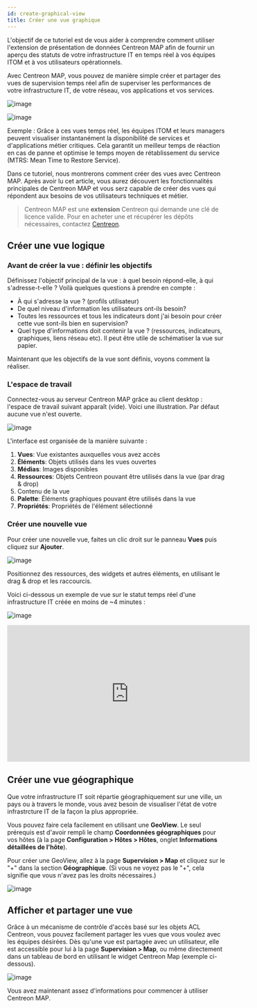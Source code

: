```yaml
---
id: create-graphical-view
title: Créer une vue graphique
---
```


L'objectif de ce tutoriel est de vous aider à comprendre comment utiliser
l'extension de présentation de données Centreon MAP afin de fournir un aperçu des statuts
de votre infrastructure IT en temps réel à vos équipes ITOM et à vos utilisateurs opérationnels.

Avec Centreon MAP, vous pouvez de manière simple créer et partager des vues de supervision temps réel afin de
superviser les performances de votre infrastructure IT, de votre réseau, vos applications et vos services.

![image](../assets/graph-views/tuto_ex_1.png)

![image](../assets/graph-views/tuto_ex_2.png)

Exemple : Grâce à ces vues temps réel, les équipes ITOM et leurs managers peuvent visualiser instantanément la disponibilité
de services et d'applications métier critiques. Cela garantit un meilleur temps de réaction en cas de panne et optimise le
temps moyen de rétablissement du service (MTRS: Mean Time to Restore Service).

Dans ce tutoriel, nous montrerons comment créer des vues avec Centreon MAP.
Après avoir lu cet article, vous aurez découvert les fonctionnalités principales de Centreon MAP
et vous serz capable de créer des vues qui répondent aux besoins de vos utilisateurs techniques et métier.

> Centreon MAP est une **extension** Centreon qui demande une clé de licence valide. Pour en acheter une et récupérer les dépôts nécessaires, contactez [Centreon](mailto:sales@centreon.com).

## Créer une vue logique

### Avant de créer la vue : définir les objectifs

Définissez l'objectif principal de la vue : à quel besoin répond-elle, à qui s'adresse-t-elle ?
Voilà quelques questions à prendre en compte :

  - À qui s'adresse la vue ? (profils utilisateur)
  - De quel niveau d'information les utilisateurs ont-ils besoin?
  - Toutes les ressources et tous les indicateurs dont j'ai besoin pour créer cette vue sont-ils bien en supervision?
  - Quel type d'informations doit contenir la vue ? (ressources, indicateurs,
    graphiques, liens réseau etc). Il peut être utile de schématiser la vue sur papier.

Maintenant que les objectifs de la vue sont définis, voyons comment la réaliser.

### L'espace de travail

Connectez-vous au serveur Centreon MAP grâce au client desktop : l'espace de travail suivant apparaît (vide).
Voici une illustration. Par défaut aucune vue n'est ouverte.

![image](../assets/graph-views/tuto_workspace.png)

L'interface est organisée de la manière suivante :

1. **Vues**: Vue existantes auxquelles vous avez accès
2. **Éléments**: Objets utilisés dans les vues ouvertes
3. **Médias**: Images disponibles
4. **Ressources**: Objets Centreon pouvant être utilisés dans la vue (par drag & drop)
5. Contenu de la vue
6. **Palette**: Éléments graphiques pouvant être utilisés dans la vue
7. **Propriétés**: Propriétés de l'élément sélectionné

### Créer une nouvelle vue

Pour créer une nouvelle vue, faites un clic droit sur le panneau **Vues** puis cliquez sur **Ajouter**.

![image](../assets/graph-views/create_view.gif)

Positionnez des ressources, des widgets et autres éléments, en utilisant le drag & drop et les raccourcis.

Voici ci-dessous un exemple de vue sur le statut temps réel d'une infrastructure IT créée en moins de \~4 minutes :

![image](../assets/graph-views/ex_view.jpg)

<div align="center">
  <iframe width="560" height="315" src="https://www.youtube.com/embed/tsgYRpYqaAU" frameborder="0" allow="accelerometer; autoplay; encrypted-media; gyroscope; picture-in-picture" allowfullscreen></iframe>
</div>

## Créer une vue géographique

Que votre infrastructure IT soit répartie géographiquement sur une ville, un pays ou à travers le monde,
vous avez besoin de visualiser l'état de votre infrastrcture IT de la façon la plus appropriée.

Vous pouvez faire cela facilement en utilisant une **GeoView**. Le seul prérequis est d'avoir rempli le champ
**Coordonnées géographiques** pour vos hôtes (à la page **Configuration > Hôtes > Hôtes**, onglet **Informations détaillées de l'hôte**).

Pour créer une GeoView, allez à la page **Supervision \> Map** et cliquez sur le "+"
dans la section **Géographique**. (Si vous ne voyez pas le "+", cela signifie que vous n'avez pas les droits nécessaires.)

![image](../assets/graph-views/create_geo_view.gif)

## Afficher et partager une vue

Grâce à un mécanisme de contrôle d'accès basé sur les objets ACL Centreon, vous pouvez facilement partager les vues que vous voulez avec les équipes désirées. Dès qu'une vue est partagée avec un utilisateur, elle est accessible pour lui à la page
**Supervision > Map**, ou même directement dans un tableau de bord en utilisant le widget Centreon Map (exemple ci-dessous).

![image](../assets/graph-views/share_view.png)

Vous avez maintenant assez d'informations pour commencer à utiliser Centreon MAP.
